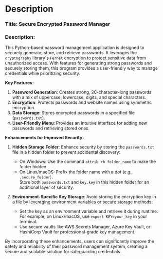 # Description
### Title: **Secure Encrypted Password Manager**

### Description:  
This Python-based password management application is designed to securely generate, store, and retrieve passwords. It leverages the `cryptography` library's `Fernet` encryption to protect sensitive data from unauthorized access. With features for generating strong passwords and securely storing them, this program provides a user-friendly way to manage credentials while prioritizing security.

**Key Features:**  
1. **Password Generation**: Creates strong, 20-character-long passwords with a mix of uppercase, lowercase, digits, and special characters.  
2. **Encryption**: Protects passwords and website names using symmetric encryption.  
3. **Data Storage**: Stores encrypted passwords in a specified file (`passwords.txt`).  
4. **User-Friendly Menu**: Provides an intuitive interface for adding new passwords and retrieving stored ones.  

**Enhancements for Improved Security:**  
1. **Hidden Storage Folder**: Enhance security by storing the `passwords.txt` file in a hidden folder to prevent accidental discovery:  
   - On Windows: Use the command `attrib +h folder_name` to make the folder hidden.  
   - On Linux/macOS: Prefix the folder name with a dot (e.g., `.secure_folder`).  
   Store both `passwords.txt` and `key.key` in this hidden folder for an additional layer of security.  

2. **Environment-Specific Key Storage**: Avoid storing the encryption key in a file by leveraging environment variables or secure storage methods:  
   - Set the key as an environment variable and retrieve it during runtime. For example, on Linux/macOS, use `export KEY=your_key` in your terminal.  
   - Use secure vaults like AWS Secrets Manager, Azure Key Vault, or HashiCorp Vault for professional-grade key management.  

By incorporating these enhancements, users can significantly improve the safety and reliability of their password management system, creating a secure and scalable solution for safeguarding credentials.
